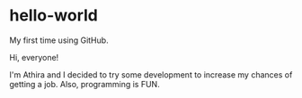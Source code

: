 # hello-world
My first time using GitHub.

Hi, everyone!

I'm Athira and I decided to try some development to increase my chances of getting a job. Also, programming is FUN.
